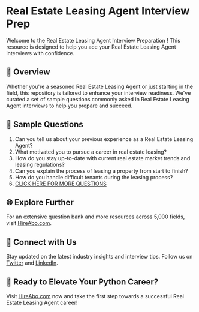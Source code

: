 # Real Estate Leasing Agent Interview Prep

Welcome to the Real Estate Leasing Agent Interview Preparation ! This resource is designed to help you ace your Real Estate Leasing Agent interviews with confidence.

## 🚀 Overview

Whether you're a seasoned Real Estate Leasing Agent or just starting in the field, this repository is tailored to enhance your interview readiness. We've curated a set of sample questions commonly asked in Real Estate Leasing Agent interviews to help you prepare and succeed.

## 📝 Sample Questions

1. Can you tell us about your previous experience as a Real Estate Leasing Agent?
2. What motivated you to pursue a career in real estate leasing?
3. How do you stay up-to-date with current real estate market trends and leasing regulations?
4. Can you explain the process of leasing a property from start to finish?
5. How do you handle difficult tenants during the leasing process?
6. [CLICK HERE FOR MORE QUESTIONS](https://hireabo.com/job/21_0_18/Real%20Estate%20Leasing%20Agent)

## 🌐 Explore Further

For an extensive question bank and more resources across 5,000 fields, visit [HireAbo.com](https://www.hireabo.com).

## 📱 Connect with Us

Stay updated on the latest industry insights and interview tips. Follow us on [Twitter](https://twitter.com/hireabo) and [LinkedIn](https://www.linkedin.com/in/hire-abo-3609972a8/).

## 🚀 Ready to Elevate Your Python Career?

Visit [HireAbo.com](https://www.hireabo.com) now and take the first step towards a successful Real Estate Leasing Agent career!